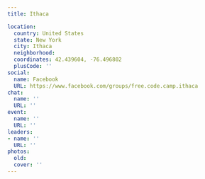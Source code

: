 ```yaml
---
title: Ithaca

location:
  country: United States
  state: New York
  city: Ithaca
  neighborhood: 
  coordinates: 42.439604, -76.496802
  plusCode: ''
social:
  name: Facebook
  URL: https://www.facebook.com/groups/free.code.camp.ithaca
chat:
  name: ''
  URL: ''
event:
  name: ''
  URL: ''
leaders:
- name: ''
  URL: ''
photos:
  old: 
  cover: ''
---
```

